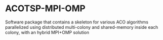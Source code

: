 # ACOTSP-MPI-OMP
Software package that contains a skeleton for various ACO algorithms parallelized using distributed multi-colony and shared-memory inside each colony, with an hybrid MPI+OMP solution
